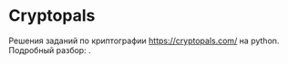# Cryptopals

Решения заданий по криптографии https://cryptopals.com/ на python.    
Подробный разбор: .
